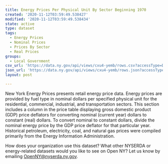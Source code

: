 ```yaml
---
title: Energy Prices Per Physical Unit By Sector Beginning 1970
created: '2020-11-12T03:59:49.538427'
modified: '2020-11-12T03:59:49.538434'
state: active
type: dataset
tags:
  - Energy Prices
  - Nominal Prices
  - Prices By Sector
  - Real Prices
groups:
  - Local Government
csv_url: 'https://data.ny.gov/api/views/cxu4-yemb/rows.csv?accessType=DOWNLOAD'
json_url: 'https://data.ny.gov/api/views/cxu4-yemb/rows.json?accessType=DOWNLOAD'
layout: post

---
```

New York Energy Prices presents retail energy price data. Energy prices are provided by fuel type in nominal dollars per specified physical unit for the residential, commercial, industrial, and transportation sectors. This section includes a column in the price table displaying gross domestic product (GDP) price deflators for converting nominal (current year) dollars to constant (real) dollars. To convert nominal to constant dollars, divide the nominal energy price by the GDP price deflator for that particular year. Historical petroleum, electricity, coal, and natural gas prices were compiled primarily from the Energy Information Administration.

How does your organization use this dataset? What other NYSERDA or energy-related datasets would you like to see on Open NY? Let us know by emailing OpenNY@nyserda.ny.gov.
